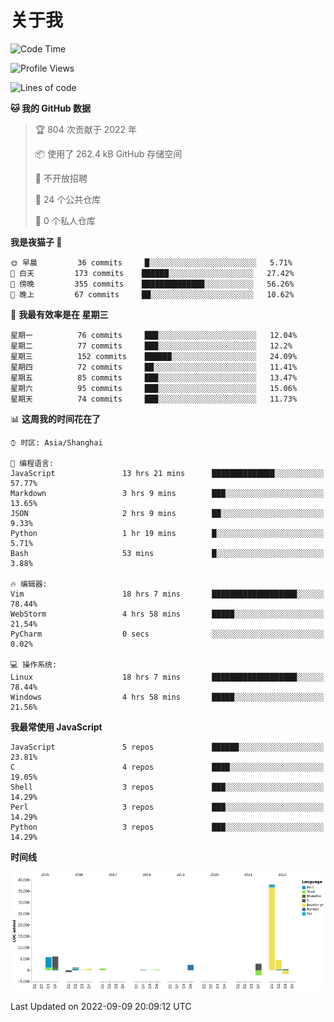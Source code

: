 # 关于我

<!--START_SECTION:waka-->
![Code Time](http://img.shields.io/badge/Code%20Time-630%20hrs%2010%20mins-blue)

![Profile Views](http://img.shields.io/badge/%E4%B8%AA%E4%BA%BA%E8%B5%84%E6%96%99%E8%A7%82%E7%9C%8B%E6%AC%A1%E6%95%B0-5-blue)

![Lines of code](https://img.shields.io/badge/%E4%BB%8E%E3%80%8CHello%20World%E3%80%8D%E8%B5%B7%E6%88%91%E5%B7%B2%E7%BB%8F%E5%86%99%E4%BA%86-59%20Thousand%20%E8%A1%8C%E4%BB%A3%E7%A0%81-blue)

**🐱 我的 GitHub 数据** 

> 🏆 804 次贡献于 2022 年
 > 
> 📦  使用了 262.4 kB GitHub 存储空间 
 > 
> 🚫 不开放招聘
 > 
> 📜 24 个公共仓库 
 > 
> 🔑 0 个私人仓库  
 > 
**我是夜猫子 🦉** 

```text
🌞 早晨         36 commits     █░░░░░░░░░░░░░░░░░░░░░░░░   5.71% 
🌆 白天         173 commits    ██████░░░░░░░░░░░░░░░░░░░   27.42% 
🌃 傍晚         355 commits    ██████████████░░░░░░░░░░░   56.26% 
🌙 晚上         67 commits     ██░░░░░░░░░░░░░░░░░░░░░░░   10.62%

```
📅 **我最有效率是在 星期三** 

```text
星期一          76 commits     ███░░░░░░░░░░░░░░░░░░░░░░   12.04% 
星期二          77 commits     ███░░░░░░░░░░░░░░░░░░░░░░   12.2% 
星期三          152 commits    ██████░░░░░░░░░░░░░░░░░░░   24.09% 
星期四          72 commits     ██░░░░░░░░░░░░░░░░░░░░░░░   11.41% 
星期五          85 commits     ███░░░░░░░░░░░░░░░░░░░░░░   13.47% 
星期六          95 commits     ███░░░░░░░░░░░░░░░░░░░░░░   15.06% 
星期天          74 commits     ███░░░░░░░░░░░░░░░░░░░░░░   11.73%

```


📊 **这周我的时间花在了** 

```text
⌚︎ 时区: Asia/Shanghai

💬 编程语言: 
JavaScript               13 hrs 21 mins      ██████████████░░░░░░░░░░░   57.77% 
Markdown                 3 hrs 9 mins        ███░░░░░░░░░░░░░░░░░░░░░░   13.65% 
JSON                     2 hrs 9 mins        ██░░░░░░░░░░░░░░░░░░░░░░░   9.33% 
Python                   1 hr 19 mins        █░░░░░░░░░░░░░░░░░░░░░░░░   5.71% 
Bash                     53 mins             █░░░░░░░░░░░░░░░░░░░░░░░░   3.88%

🔥 编辑器: 
Vim                      18 hrs 7 mins       ███████████████████░░░░░░   78.44% 
WebStorm                 4 hrs 58 mins       █████░░░░░░░░░░░░░░░░░░░░   21.54% 
PyCharm                  0 secs              ░░░░░░░░░░░░░░░░░░░░░░░░░   0.02%

💻 操作系统: 
Linux                    18 hrs 7 mins       ███████████████████░░░░░░   78.44% 
Windows                  4 hrs 58 mins       █████░░░░░░░░░░░░░░░░░░░░   21.56%

```

**我最常使用 JavaScript** 

```text
JavaScript               5 repos             ██████░░░░░░░░░░░░░░░░░░░   23.81% 
C                        4 repos             ████░░░░░░░░░░░░░░░░░░░░░   19.05% 
Shell                    3 repos             ███░░░░░░░░░░░░░░░░░░░░░░   14.29% 
Perl                     3 repos             ███░░░░░░░░░░░░░░░░░░░░░░   14.29% 
Python                   3 repos             ███░░░░░░░░░░░░░░░░░░░░░░   14.29%

```


**时间线**

![Chart not found](https://raw.githubusercontent.com/Arondight/Arondight/master/charts/bar_graph.png) 


 Last Updated on 2022-09-09 20:09:12 UTC
<!--END_SECTION:waka-->
